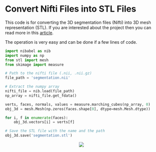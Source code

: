 # Convert Nifti Files into STL Files

This code is for converting the 3D segmentation files (Nifti) into 3D mesh representation (STL). If you are interested about the project then you can read more in this [article](https://www.youtube.com/watch?v=HNJduYogxh4&t=771s&ab_channel=Mr.PSolver).

The operation is very easy and can be done if a few lines of code.

```Python
import nibabel as nib
import numpy as np
from stl import mesh
from skimage import measure

# Path to the nifti file (.nii, .nii.gz)
file_path = 'segmentation.nii'

# Extract the numpy array
nifti_file = nib.load(file_path)
np_array = nifti_file.get_fdata()

verts, faces, normals, values = measure.marching_cubes(np_array, 0)
obj_3d = mesh.Mesh(np.zeros(faces.shape[0], dtype=mesh.Mesh.dtype))

for i, f in enumerate(faces):
    obj_3d.vectors[i] = verts[f]

# Save the STL file with the name and the path
obj_3d.save('segmentation.stl')
```


<p align="center">
  <img src="https://user-images.githubusercontent.com/37108394/198897186-21ac8495-a5e1-47f0-b476-f1b5b3995659.gif" />
</p>
